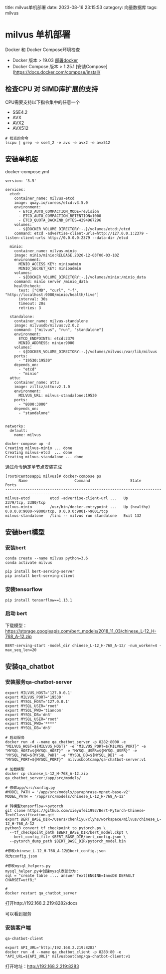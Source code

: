 title: milvus单机部署
date: 2023-08-16 23:15:53
category: 向量数据库
tags: milvus

# milvus 单机部署

Docker 和 Docker Compose环境检查

* Docker 版本 > 19.03 [部署docker](https://blog.csdn.net/u013933879/article/details/118763212)
* Docker Compose 版本 > 1.25.1 [安装Compose](https://docs.docker.com/compose/install/

## 检查CPU 对 SIMD库扩展的支持

CPU需要支持以下指令集中的任意一个

- SSE4.2
- AVX
- AVX2
- AVX512

```
# 检查的命令
lscpu | grep -e sse4_2 -e avx -e avx2 -e avx512
```

## 安装单机版

docker-compose.yml

```
version: '3.5'

services:
  etcd:
    container_name: milvus-etcd
    image: quay.io/coreos/etcd:v3.5.0
    environment:
      - ETCD_AUTO_COMPACTION_MODE=revision
      - ETCD_AUTO_COMPACTION_RETENTION=1000
      - ETCD_QUOTA_BACKEND_BYTES=4294967296
    volumes:
      - ${DOCKER_VOLUME_DIRECTORY:-.}/volumes/etcd:/etcd
    command: etcd -advertise-client-urls=http://127.0.0.1:2379 -listen-client-urls http://0.0.0.0:2379 --data-dir /etcd

  minio:
    container_name: milvus-minio
    image: minio/minio:RELEASE.2020-12-03T00-03-10Z
    environment:
      MINIO_ACCESS_KEY: minioadmin
      MINIO_SECRET_KEY: minioadmin
    volumes:
      - ${DOCKER_VOLUME_DIRECTORY:-.}/volumes/minio:/minio_data
    command: minio server /minio_data
    healthcheck:
      test: ["CMD", "curl", "-f", "http://localhost:9000/minio/health/live"]
      interval: 30s
      timeout: 20s
      retries: 3

  standalone:
    container_name: milvus-standalone
    image: milvusdb/milvus:v2.0.2
    command: ["milvus", "run", "standalone"]
    environment:
      ETCD_ENDPOINTS: etcd:2379
      MINIO_ADDRESS: minio:9000
    volumes:
      - ${DOCKER_VOLUME_DIRECTORY:-.}/volumes/milvus:/var/lib/milvus
    ports:
      - "19530:19530"
    depends_on:
      - "etcd"
      - "minio"
  attu:
    container_name: attu
    image: zilliz/attu:v2.1.0
    environment:
      MILVUS_URL: milvus-standalone:19530
    ports:
      - "8000:3000"
    depends_on:
      - "standalone"
    

networks:
  default:
    name: milvus

```

```
docker-compose up -d
Creating milvus-minio ... done
Creating milvus-etcd  ... done
Creating milvus-standalone ... done
```

通过命令确定单节点安装完成

```
[root@centosapp1 milvus]# docker-compose ps
      Name                     Command                  State                           Ports                     
------------------------------------------------------------------------------------------------------------------
milvus-etcd         etcd -advertise-client-url ...   Up             2379/tcp, 2380/tcp                            
milvus-minio        /usr/bin/docker-entrypoint ...   Up (healthy)   0.0.0.0:9000->9000/tcp, 0.0.0.0:9001->9001/tcp
milvus-standalone   /tini -- milvus run standalone   Exit 132   
```


## 安装bert模型

### 安装bert

```
conda create --name milvus python=3.6
conda activate milvus

pip install bert-serving-server
pip install bert-serving-client
```

### 安装tensorflow

```
pip install tensorflow==1.13.1
```

### 启动 bert

下载模型：https://storage.googleapis.com/bert_models/2018_11_03/chinese_L-12_H-768_A-12.zip

```
BERT-serving-start -model_dir chinese_L-12_H-768_A-12/ -num_worker=4 -max_seq_len=20
```

## 安装qa_chatbot

### 安装服务qa-chatbot-server

```
export MILVUS_HOST='127.0.0.1'
export MILVUS_PORT='19530'
export MYSQL_HOST='127.0.0.1'
export MYSQL_USER='root'
export MYSQL_PWD='tiancom'
export MYSQL_DB='dn3'
export MYSQL_USER='root'
export MYSQL_PWD='****'
export MYSQL_DB='dn3'

# 启动服务
docker run -d --name qa_chatbot_server -p 8282:8000 -e "MILVUS_HOST=${MILVUS_HOST}" -e "MILVUS_PORT=${MILVUS_PORT}" -e "MYSQL_HOST=${MYSQL_HOST}" -e "MYSQL_USER=${MYSQL_USER}" -e "MYSQL_PWD=${MYSQL_PWD}" -e "MYSQL_DB=${MYSQL_DB}" -e "MYSQL_PORT=${MYSQL_PORT}"  milvusbootcamp/qa-chatbot-server:v1

# 加载模型
docker cp chinese_L-12_H-768_A-12.zip qa_chatbot_server:/app/src/models/

# 修改app/src/config.py
#MODEL_PATH = '/app/src/models/paraphrase-mpnet-base-v2'
MODEL_PATH = '/app/src/models/chinese_L-12_H-768_A-12'

# 转模型tensorflow->pytorch
git clone https://github.com/xieyufei1993/Bert-Pytorch-Chinese-TextClassification.git
export BERT_BASE_DIR=/Users/chenliyu/clyhs/workspace/milvus/chinese_L-12_H-768_A-12
python3 convert_tf_checkpoint_to_pytorch.py \
  --tf_checkpoint_path $BERT_BASE_DIR/bert_model.ckpt \
  --bert_config_file $BERT_BASE_DIR/bert_config.json \
  --pytorch_dump_path $BERT_BASE_DIR/pytorch_model.bin

#修改chinese_L-12_H-768_A-12的bert_config.json
改为config.json

#修改mysql_helpers.py
mysql_helper.py中创建mysql表部分为：
sql = "create table .... answer Text)ENGINE=InnoDB DEFAULT CHARSET=utf8;"

# 
docker restart qa_chatbot_server
```

打开http://192.168.2.219:8282/docs

可以看到服务

### 安装客户端

```bash
qa-chatbot-client
```

```
export API_URL='http:/192.168.2.219:8282'
docker run -d --name qa_chatbot_client -p 8283:80 -e "API_URL=${API_URL}" milvusbootcamp/qa-chatbot-client:v1
```

打开地址：http://192.168.2.219:8283
